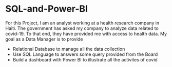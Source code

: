 # SQL-and-Power-BI
For this Project, I am an analyst working at a health research company in Haiti.  The government has asked my company to analyze data related to covid-19.  To that end, they have provided me with access to health data.
My goal as a Data Manager is to provide
*  Relational Database to manage all the data collection
* Use SQL Language to answers some query provided from the Board
* Build a dashboard with Power BI to illustrate all the activites of covid
